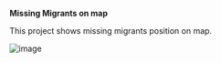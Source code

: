 **Missing Migrants on map**

This project shows missing migrants position on map.

![image](https://user-images.githubusercontent.com/105532413/188868636-c8cb9be6-cc02-4b11-adc5-a96ab0036e4a.png)
